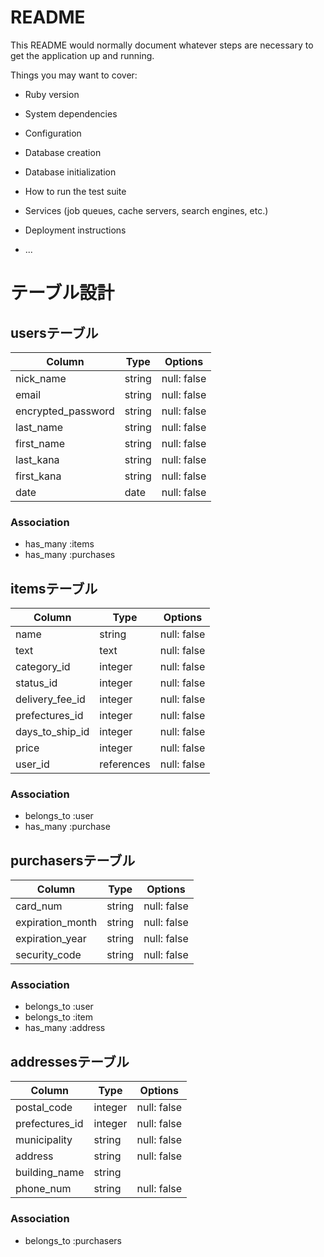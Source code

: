# README

This README would normally document whatever steps are necessary to get the
application up and running.

Things you may want to cover:

* Ruby version

* System dependencies

* Configuration

* Database creation

* Database initialization

* How to run the test suite

* Services (job queues, cache servers, search engines, etc.)

* Deployment instructions

* ...

# テーブル設計

## usersテーブル

| Column                | Type    | Options     |
| --------------------- | ------- | ----------- |
| nick_name             | string  | null: false |
| email                 | string  | null: false |
| encrypted_password    | string  | null: false |
| last_name             | string  | null: false |
| first_name            | string  | null: false |
| last_kana             | string  | null: false |
| first_kana            | string  | null: false |
| date                  | date    | null: false |

### Association

- has_many :items
- has_many :purchases

## itemsテーブル

| Column                | Type        | Options     |
| --------------------- | ----------- | ----------- |
| name                  | string      | null: false |
| text                  | text        | null: false |
| category_id           | integer     | null: false |
| status_id             | integer     | null: false |
| delivery_fee_id       | integer     | null: false |
| prefectures_id        | integer     | null: false |
| days_to_ship_id       | integer     | null: false |
| price                 | integer     | null: false |
| user_id               | references  | null: false |

### Association

- belongs_to :user
- has_many :purchase

## purchasersテーブル

| Column                | Type    | Options     |
| --------------------- | ------- | ----------- |
| card_num              | string  | null: false |
| expiration_month      | string  | null: false |
| expiration_year       | string  | null: false |
| security_code         | string  | null: false |

### Association

- belongs_to :user
- belongs_to :item
- has_many :address

## addressesテーブル

| Column                | Type    | Options     |
| --------------------- | ------- | ----------- |
| postal_code           | integer | null: false | 
| prefectures_id        | integer | null: false |
| municipality          | string  | null: false |
| address               | string  | null: false |
| building_name         | string  |             |
| phone_num             | string  | null: false |

### Association

- belongs_to :purchasers

